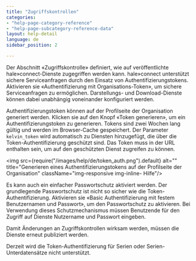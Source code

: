 ```yaml
---
title: "Zugriffskontrollen"
categories:
- "help-page-category-reference"
- "help-page-subcategory-reference-data"
layout: help-detail
language: de
sidebar_position: 2

---
```


Der Abschnitt &laquo;Zugriffskontrolle&raquo; definiert, wie auf veröffentlichte hale»connect-Dienste zugegriffen werden kann. hale»connect unterstützt sichere Serviceanfragen durch den Einsatz von Authentifizierungstokens. Aktivieren sie &laquo;Authentifizierung mit Organisations-Token&raquo;, um sichere Serviceanfragen zu ermöglichen. Darstellungs- und Download-Dienste können dabei unabhängig voneinander konfiguriert werden.

Authentifizierungstoken können auf der Profilseite der Organisation generiert werden. Klicken sie auf den Knopf «Token generieren», um ein Authentifizierungstoken zu generieren. Tokens sind zwei Wochen lang gültig und werden im Browser-Cache gespeichert. Der Parameter ```kelvin_token``` wird automatisch zu Diensten hinzugefügt, die über die Token-Authentifizierung geschützt sind. Das Token muss in der URL enthalten sein, um auf den geschützten Dienst zugreifen zu können.

<img src={require("/images/help/de/token_auth.png").default} alt="" title="Generieren eines Authentifizierungstokens auf der Profilseite der Organisation" className="img-responsive img-inline- Hilfe"/>

Es kann auch ein einfacher Passwortschutz aktiviert werden. Der grundlegende Passwortschutz ist nicht so sicher wie die Token-Authentifizierung. Aktivieren sie &laquo;Basic Authentifizierung mit festem Benutzernamen und Passwort&raquo;, um den Passwortschutz zu aktivieren. Bei Verwendung dieses Schutzmechanismus müssen Benutzende für den Zugriff auf Dienste Nutzername und Passwort eingeben.

Damit Änderungen an Zugriffskontrollen wirksam werden, müssen die Dienste erneut publiziert werden.

Derzeit wird die Token-Authentifizierung für Serien oder Serien-Unterdatensätze nicht unterstützt.
